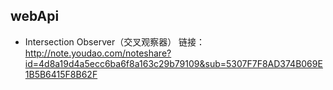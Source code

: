 ## webApi

- Intersection Observer（交叉观察器）
链接：http://note.youdao.com/noteshare?id=4d8a19d4a5ecc6ba6f8a163c29b79109&sub=5307F7F8AD374B069E1B5B6415F8B62F
